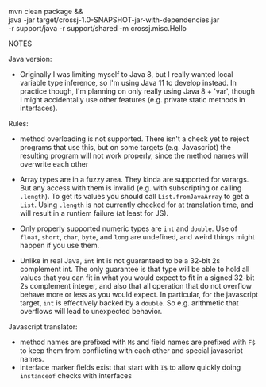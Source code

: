 mvn clean package && \
    java -jar target/crossj-1.0-SNAPSHOT-jar-with-dependencies.jar \
    -r support/java -r support/shared -m crossj.misc.Hello

NOTES

Java version:

* Originally I was limiting myself to Java 8, but I really wanted local variable type
    inference, so I'm using Java 11 to develop instead. In practice though, I'm
    planning on only really using Java 8 + 'var', though I might accidentally use
    other features (e.g. private static methods in interfaces).

Rules:
* method overloading is not supported. There isn't a check yet
    to reject programs that use this, but on some targets (e.g. Javascript)
    the resulting program will not work properly, since the method names
    will overwrite each other

* Array types are in a fuzzy area. They kinda are supported for varargs. But any access
    with them is invalid (e.g. with subscripting or calling `.length`). To get its values
    you should call `List.fromJavaArray` to get a `List`.
    Using `.length` is not currently checked for at translation time, and will result
    in a runtiem failure (at least for JS).

* Only properly supported numeric types are `int` and `double`. Use of `float`, `short`,
    `char`, `byte`, and `long` are undefined, and weird things might happen if you use them.

* Unlike in real Java, `int` int is not guaranteed to be a 32-bit 2s complement int.
    The only guarantee is that type will be able to hold all values that you can fit in
    what you would expect to fit in a signed 32-bit 2s complement integer, and also
    that all operation that do not overflow behave more or less as you would expect.
    In particular, for the javascript target, `int` is effectively backed by a `double`.
    So e.g. arithmetic that overflows will lead to unexpected behavior.

Javascript translator:

* method names are prefixed with `M$` and field names are prefixed with
    `F$` to keep them from conflicting with each other and special
    javascript names.
* interface marker fields exist that start with `I$` to allow quickly
    doing `instanceof` checks with interfaces

